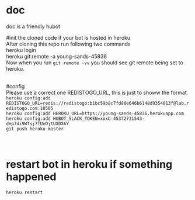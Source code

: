 # doc
doc is a friendly hubot

#init the cloned code if your bot is hosted in heroku
<br />
After cloning this repo run following two commands
<br />
heroku login
<br />
heroku git:remote -a young-sands-45836
<br />
Now when you run `git remote -vv` you should see git remote being set to heroku.
<br /><br />

#config
<br />
Please use a correct one REDISTOGO_URL, this is just to showw the format.<br />
`heroku config:add REDISTOGO_URL=redis://redistogo:b1bc59b8c7fd80e646b6148d9354813f@lab.redistogo.com:10505`
<br />
`heroku config:add HEROKU_URL=https://young-sands-45836.herokuapp.com`
<br />
`heroku config:add HUBOT_SLACK_TOKEN=xoxb-45372731543-dep7di9WTsj7fUnOjtUXDX6Y`
<br />
`git push heroku master`
<br />
<br />
<br />
# restart bot in heroku if something happened
`heroku restart`

